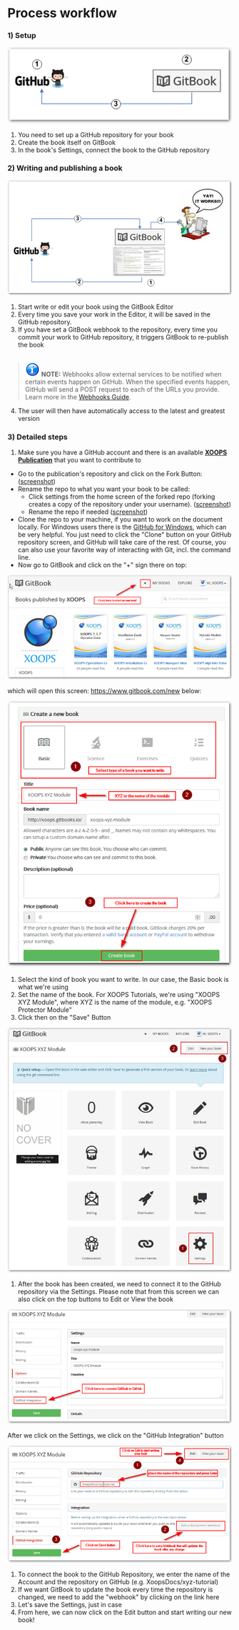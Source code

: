 # Process workflow

### 1) Setup


![image001.png](../assets/gitbook4.png)


1. You need to set up a GitHub repository for your book 
2. Create the book itself on GitBook
3. In the book's Settings, connect the book to the GitHub repository


### 2) Writing and publishing a book


![image001.png](../assets/gitbook5.png)


1. Start write or edit your book using the GitBook Editor 
2. Every time you save your work in the Editor, it will be saved in the GitHub repository.
3. If you have set a GitBook webhook to the repository, every time you commit your work to GitHub repository, it triggers GitBook to re-publish the book<br><br>
>![image001.png](../assets/info/info.png) **NOTE:** Webhooks allow external services to be notified when certain events happen on GitHub. When the specified events happen, GitHub will send a POST request to each of the URLs you provide. Learn more in the [Webhooks Guide](https://developer.github.com/webhooks/).
4. The user will then have automatically access to the latest and greatest version

### 3) Detailed steps

1. Make sure you have a GitHub account and there is an available **[XOOPS Publication](https://github.com/XoopsDocs/)** that you want to contribute to
* Go to the publication's repository and click on the Fork Button: ([screenshot](http://mrm-screen.s3.amazonaws.com/MrMaksimizegitbookstarterkit_20140707_085000_20140707_085006.png))
* Rename the repo to what you want your book to be called:
  * Click settings from the home screen of the forked repo (forking creates a copy of the repository under your username). ([screenshot](http://mrm-screen.s3.amazonaws.com/MrMaksimizegitbookstarterkit_20140707_100321_20140707_100325.png))
  * Rename the repo if needed  ([screenshot](http://mrm-screen.s3.amazonaws.com/Options_20140707_100417_20140707_100421.png))
* Clone the repo to your machine, if you want to work on the document locally. For Windows users there is the [GitHub for Windows](https://windows.github.com/), which can be very helpful. You just need to click the "Clone" button on your GitHub repository screen, and GitHub will take care of the rest.
Of course, you can also use your favorite way of interacting with Git, incl. the command line. 
* Now go to GitBook and click on the "+" sign there on top: 

![image001.png](../assets/gitbook6_newbook.png)

which will open this screen: https://www.gitbook.com/new below:

![image001.png](../assets/gitbook6_newbook2.png)

1. Select the kind of book you want to write. In our case, the Basic book is what we're using
2. Set the name of the book. For XOOPS Tutorials, we're using "XOOPS XYZ Module", where XYZ is the name of the module, e.g. "XOOPS Protector Module"
3. Click then on the "Save" Button

![image001.png](../assets/gitbook7_settings.jpg)

1) After the book has been created, we need to connect it to the GitHub repository via the Settings. Please note that from this screen we can also click on the top buttons to Edit or View the book

![image001.png](../assets/gitbook7_settingsgithub.png)

After we click on the Settings, we click on the "GitHub Integration" button

![image001.png](../assets/gitbook7_settingsgithub2.png)

1. To connect the book to the GitHub Repository, we enter the name of the Account and the repository on GitHub (e.g. XoopsDocs/xyz-tutorial)
2. If we want GitBook to update the book every time the repository is changed, we need to add the "webhook" by clicking on the link here
3. Let's save the Settings, just in case
4. From here, we can now click on the Edit button and start writing our new book! 


